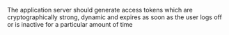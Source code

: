 
The application server should generate access tokens which are cryptographically strong, dynamic and expires as soon as the user logs off or is inactive for a particular amount of time
